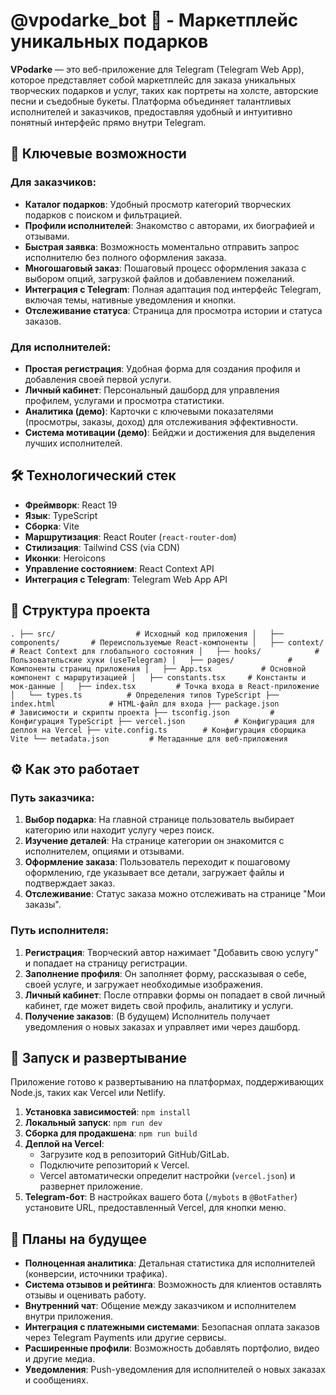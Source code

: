 # @vpodarke_bot 🎁 - Маркетплейс уникальных подарков

**VPodarke** — это веб-приложение для Telegram (Telegram Web App), которое представляет собой маркетплейс для заказа уникальных творческих подарков и услуг, таких как портреты на холсте, авторские песни и съедобные букеты. Платформа объединяет талантливых исполнителей и заказчиков, предоставляя удобный и интуитивно понятный интерфейс прямо внутри Telegram.

## 🚀 Ключевые возможности

### Для заказчиков:
-   **Каталог подарков**: Удобный просмотр категорий творческих подарков с поиском и фильтрацией.
-   **Профили исполнителей**: Знакомство с авторами, их биографией и отзывами.
-   **Быстрая заявка**: Возможность моментально отправить запрос исполнителю без полного оформления заказа.
-   **Многошаговый заказ**: Пошаговый процесс оформления заказа с выбором опций, загрузкой файлов и добавлением пожеланий.
-   **Интеграция с Telegram**: Полная адаптация под интерфейс Telegram, включая темы, нативные уведомления и кнопки.
-   **Отслеживание статуса**: Страница для просмотра истории и статуса заказов.

### Для исполнителей:
-   **Простая регистрация**: Удобная форма для создания профиля и добавления своей первой услуги.
-   **Личный кабинет**: Персональный дашборд для управления профилем, услугами и просмотра статистики.
-   **Аналитика (демо)**: Карточки с ключевыми показателями (просмотры, заказы, доход) для отслеживания эффективности.
-   **Система мотивации (демо)**: Бейджи и достижения для выделения лучших исполнителей.

## 🛠️ Технологический стек

-   **Фреймворк**: React 19
-   **Язык**: TypeScript
-   **Сборка**: Vite
-   **Маршрутизация**: React Router (`react-router-dom`)
-   **Стилизация**: Tailwind CSS (via CDN)
-   **Иконки**: Heroicons
-   **Управление состоянием**: React Context API
-   **Интеграция с Telegram**: Telegram Web App API

## 📂 Структура проекта

`
.
├── src/                  # Исходный код приложения
│   ├── components/       # Переиспользуемые React-компоненты
│   ├── context/          # React Context для глобального состояния
│   ├── hooks/            # Пользовательские хуки (useTelegram)
│   ├── pages/            # Компоненты страниц приложения
│   ├── App.tsx           # Основной компонент с маршрутизацией
│   ├── constants.tsx     # Константы и мок-данные
│   ├── index.tsx         # Точка входа в React-приложение
│   └── types.ts          # Определения типов TypeScript
├── index.html            # HTML-файл для входа
├── package.json          # Зависимости и скрипты проекта
├── tsconfig.json         # Конфигурация TypeScript
├── vercel.json           # Конфигурация для деплоя на Vercel
├── vite.config.ts        # Конфигурация сборщика Vite
└── metadata.json         # Метаданные для веб-приложения
`

## ⚙️ Как это работает

### Путь заказчика:
1.  **Выбор подарка**: На главной странице пользователь выбирает категорию или находит услугу через поиск.
2.  **Изучение деталей**: На странице категории он знакомится с исполнителем, опциями и отзывами.
3.  **Оформление заказа**: Пользователь переходит к пошаговому оформлению, где указывает все детали, загружает файлы и подтверждает заказ.
4.  **Отслеживание**: Статус заказа можно отслеживать на странице "Мои заказы".

### Путь исполнителя:
1.  **Регистрация**: Творческий автор нажимает "Добавить свою услугу" и попадает на страницу регистрации.
2.  **Заполнение профиля**: Он заполняет форму, рассказывая о себе, своей услуге, и загружает необходимые изображения.
3.  **Личный кабинет**: После отправки формы он попадает в свой личный кабинет, где может видеть свой профиль, аналитику и услуги.
4.  **Получение заказов**: (В будущем) Исполнитель получает уведомления о новых заказах и управляет ими через дашборд.

## 🚀 Запуск и развертывание

Приложение готово к развертыванию на платформах, поддерживающих Node.js, таких как Vercel или Netlify.

1.  **Установка зависимостей**: `npm install`
2.  **Локальный запуск**: `npm run dev`
3.  **Сборка для продакшена**: `npm run build`
4.  **Деплой на Vercel**:
    -   Загрузите код в репозиторий GitHub/GitLab.
    -   Подключите репозиторий к Vercel.
    -   Vercel автоматически определит настройки (`vercel.json`) и развернет приложение.
5.  **Telegram-бот**: В настройках вашего бота (`/mybots` в `@BotFather`) установите URL, предоставленный Vercel, для кнопки меню.

## 🔮 Планы на будущее

-   **Полноценная аналитика**: Детальная статистика для исполнителей (конверсии, источники трафика).
-   **Система отзывов и рейтинга**: Возможность для клиентов оставлять отзывы и оценивать работу.
-   **Внутренний чат**: Общение между заказчиком и исполнителем внутри приложения.
-   **Интеграция с платежными системами**: Безопасная оплата заказов через Telegram Payments или другие сервисы.
-   **Расширенные профили**: Возможность добавлять портфолио, видео и другие медиа.
-   **Уведомления**: Push-уведомления для исполнителей о новых заказах и сообщениях.
